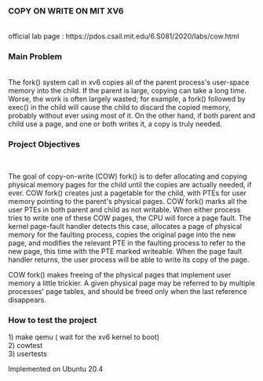 <h3> COPY ON WRITE  ON MIT XV6 </h3><br>
official lab page : https://pdos.csail.mit.edu/6.S081/2020/labs/cow.html
<h3> Main Problem </h3> <br>
The fork() system call in xv6 copies all of the parent process's user-space memory into the child. If the parent is large, copying can take a long time. Worse, the work is often largely wasted; for example, a fork() followed by exec() in the child will cause the child to discard the copied memory, probably without ever using most of it. On the other hand, if both parent and child use a page, and one or both writes it, a copy is truly needed.<br>
<h3> Project Objectives </h3> <br>

The goal of copy-on-write (COW) fork() is to defer allocating and copying physical memory pages for the child until the copies are actually needed, if ever.
COW fork() creates just a pagetable for the child, with PTEs for user memory pointing to the parent's physical pages. COW fork() marks all the user PTEs in both parent and child as not writable. When either process tries to write one of these COW pages, the CPU will force a page fault. The kernel page-fault handler detects this case, allocates a page of physical memory for the faulting process, copies the original page into the new page, and modifies the relevant PTE in the faulting process to refer to the new page, this time with the PTE marked writeable. When the page fault handler returns, the user process will be able to write its copy of the page.

COW fork() makes freeing of the physical pages that implement user memory a little trickier. A given physical page may be referred to by multiple processes' page tables, and should be freed only when the last reference disappears.

<h3> How to test  the project </h3>
1) make qemu ( wait for the xv6 kernel to boot) <br>
2) cowtest  <br>
3) usertests <br>

Implemented on Ubuntu 20.4
